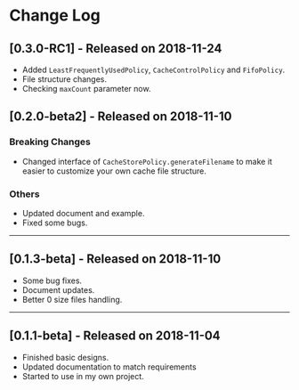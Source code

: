 # Change Log

## [0.3.0-RC1] - Released on 2018-11-24

- Added `LeastFrequentlyUsedPolicy`, `CacheControlPolicy` and `FifoPolicy`.
- File structure changes.
- Checking `maxCount` parameter now.

## [0.2.0-beta2] - Released on 2018-11-10

### Breaking Changes

- Changed interface of `CacheStorePolicy.generateFilename` to make it easier to customize your own cache file structure.

### Others

- Updated document and example.
- Fixed some bugs.

---

## [0.1.3-beta] - Released on 2018-11-10

- Some bug fixes.
- Document updates.
- Better 0 size files handling.

---

## [0.1.1-beta] - Released on 2018-11-04

- Finished basic designs.
- Updated documentation to match requirements
- Started to use in my own project.
